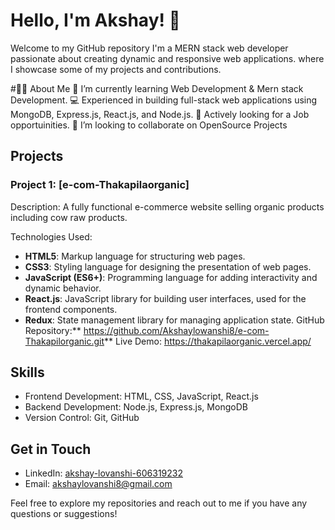 # Hello, I'm Akshay! 👋
                                        
Welcome to my GitHub repository
I'm a MERN stack web developer passionate about creating dynamic and responsive web applications.
where I showcase some of my projects and contributions.

#🙋‍♂️ About Me
🌱 I’m currently learning Web Development & Mern stack Development.
💻 Experienced in building full-stack web applications using MongoDB, Express.js, React.js, and Node.js.
💼 Actively looking for a Job opportuinities.
👯 I’m looking to collaborate on OpenSource Projects

## Projects

### Project 1: [e-com-Thakapilaorganic]

Description:   A fully functional e-commerce website selling organic products 
              including cow raw products.

Technologies Used:  
 - **HTML5**: Markup language for structuring web pages.
- **CSS3**: Styling language for designing the presentation of web pages.
- **JavaScript (ES6+)**: Programming language for adding interactivity and dynamic behavior.
- **React.js**: JavaScript library for building user interfaces, used for the frontend components.
- **Redux**: State management library for managing application state.
GitHub Repository:** https://github.com/Akshaylowanshi8/e-com-Thakapilorganic.git**
Live Demo: https://thakapilaorganic.vercel.app/

## Skills

- Frontend Development: HTML, CSS, JavaScript, React.js
- Backend Development: Node.js, Express.js, MongoDB
- Version Control: Git, GitHub

## Get in Touch

- LinkedIn: [akshay-lovanshi-606319232](https://www.linkedin.com/in/akshay-lovanshi-606319232)
- Email: akshaylovanshi8@gmail.com

Feel free to explore my repositories and reach out to me if you have any questions or suggestions!
